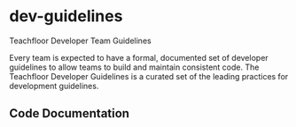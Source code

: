 # dev-guidelines
Teachfloor Developer Team Guidelines

Every team is expected to have a formal, documented set of developer guidelines to allow teams to build and maintain consistent code. The Teachfloor Developer Guidelines is a curated set of the leading practices for development guidelines.

## Code Documentation
